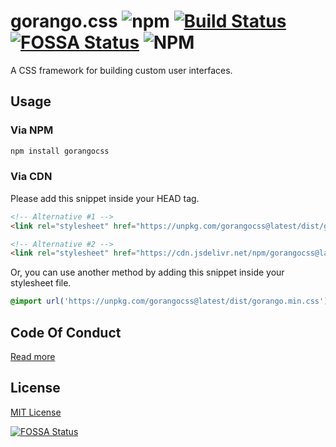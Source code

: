 # gorango.css ![npm](https://img.shields.io/npm/v/gorangocss) [![Build Status](https://travis-ci.com/KawanuaDev/gorangocss.svg?branch=master)](https://travis-ci.com/KawanuaDev/gorangocss) [![FOSSA Status](https://app.fossa.com/api/projects/git%2Bgithub.com%2FKawanuaDev%2Fgorangocss.svg?type=shield)](https://app.fossa.com/projects/git%2Bgithub.com%2FKawanuaDev%2Fgorangocss?ref=badge_shield) ![NPM](https://img.shields.io/npm/l/gorangocss)

A CSS framework for building custom user interfaces.

## Usage

### Via NPM

```bash
npm install gorangocss
```

### Via CDN

Please add this snippet inside your HEAD tag.

```html
<!-- Alternative #1 -->
<link rel="stylesheet" href="https://unpkg.com/gorangocss@latest/dist/gorango.min.css" crossorigin="anonymous">

<!-- Alternative #2 -->
<link rel="stylesheet" href="https://cdn.jsdelivr.net/npm/gorangocss@latest/dist/gorango.min.css" crossorigin="anonymous">
```

Or, you can use another method by adding this snippet inside your stylesheet file.

```css
@import url('https://unpkg.com/gorangocss@latest/dist/gorango.min.css');
```

## Code Of Conduct

[Read more](https://github.com/KawanuaDev/gorangocss/blob/master/CODE_OF_CONDUCT.md)

## License

[MIT License](https://github.com/KawanuaDev/gorangocss/blob/master/LICENSE)

[![FOSSA Status](https://app.fossa.com/api/projects/git%2Bgithub.com%2FKawanuaDev%2Fgorangocss.svg?type=large)](https://app.fossa.com/projects/git%2Bgithub.com%2FKawanuaDev%2Fgorangocss?ref=badge_large)
